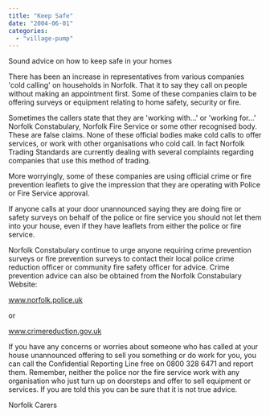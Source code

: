 ```yaml
---
title: "Keep Safe"
date: "2004-06-01"
categories: 
  - "village-pump"
---
```


Sound advice on how to keep safe in your homes

There has been an increase in representatives from various companies 'cold calling' on households in Norfolk. That it to say they call on people without making an appointment first. Some of these companies claim to be offering surveys or equipment relating to home safety, security or fire.

Sometimes the callers state that they are 'working with...' or 'working for...' Norfolk Constabulary, Norfolk Fire Service or some other recognised body. These are false claims. None of these official bodies make cold calls to offer services, or work with other organisations who cold call. In fact Norfolk Trading Standards are currently dealing with several complaints regarding companies that use this method of trading.

More worryingly, some of these companies are using official crime or fire prevention leaflets to give the impression that they are operating with Police or Fire Service approval.

If anyone calls at your door unannounced saying they are doing fire or safety surveys on behalf of the police or fire service you should not let them into your house, even if they have leaflets from either the police or fire service.

Norfolk Constabulary continue to urge anyone requiring crime prevention surveys or fire prevention surveys to contact their local police crime reduction officer or community fire safety officer for advice. Crime prevention advice can also be obtained from the Norfolk Constabulary Website:

www.norfolk.police.uk

or

www.crimereduction.gov.uk

If you have any concerns or worries about someone who has called at your house unannounced offering to sell you something or do work for you, you can call the Confidential Reporting Line free on 0800 328 6471 and report them. Remember, neither the police nor the fire service work with any organisation who just turn up on doorsteps and offer to sell equipment or services. If you are told this you can be sure that it is not true advice.

Norfolk Carers
